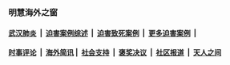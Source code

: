 
### 明慧海外之窗

####  [武汉肺炎](indexes/365.md?t=01151900) &nbsp;|&nbsp;  [迫害案例综述](indexes/328.md?t=01151900) &nbsp;|&nbsp; [迫害致死案例](indexes/277.md?t=01151900)  &nbsp;|&nbsp; [更多迫害案例](indexes/81.md?t=01151900)  &nbsp;|&nbsp; 
####  [时事评论](indexes/251.md?t=01151900) &nbsp;|&nbsp; [海外简讯](indexes/245.md?t=01151900)&nbsp;|&nbsp;  [社会支持](indexes/140.md?t=01151900) &nbsp;|&nbsp; [褒奖决议](indexes/282.md?t=01151900) &nbsp;|&nbsp; [社区报道](indexes/91.md?t=01151900)  &nbsp;|&nbsp; [天人之间](indexes/78.md?t=01151900) 

